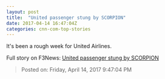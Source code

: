 ```yaml
---
layout: post
title:  "United passenger stung by SCORPION"
date: 2017-04-14 16:47:04Z
categories: cnn-com-top-stories
---
```


It's been a rough week for United Airlines.


Full story on F3News: [United passenger stung by SCORPION](http://www.f3nws.com/n/pMYEV)

> Posted on: Friday, April 14, 2017 9:47:04 PM
